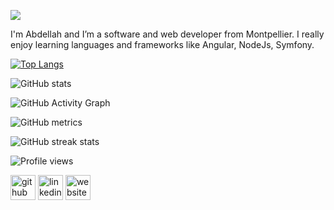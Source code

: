 ![](https://i.imgur.com/MWAiX5E.jpg)

I'm Abdellah  and I’m a software and web developer from Montpellier. I really enjoy learning languages and frameworks like Angular, NodeJs, Symfony.
 





[![Top Langs](https://github-readme-stats.vercel.app/api/top-langs/?username=choukriAbdellah)](https://github.com/anuraghazra/github-readme-stats)

![GitHub stats](https://github-readme-stats.vercel.app/api?username=choukriAbdellah&show_icons=true)  

![GitHub Activity Graph](https://activity-graph.herokuapp.com/graph?username=choukriAbdellah)  

![GitHub metrics](https://metrics.lecoq.io/choukriAbdellah)  

![GitHub streak stats](https://github-readme-streak-stats.herokuapp.com/?user=choukriAbdellah)  

![Profile views](https://gpvc.arturio.dev/choukriAbdellah)  

[<img src='https://cdn.jsdelivr.net/npm/simple-icons@3.0.1/icons/github.svg' alt='github' height='40'>](https://github.com/choukriAbdellah)  [<img src='https://cdn.jsdelivr.net/npm/simple-icons@3.0.1/icons/linkedin.svg' alt='linkedin' height='40'>](https://www.linkedin.com/in/https://www.linkedin.com/in/abdellah-choukri-b405321b2//)  [<img src='https://cdn.jsdelivr.net/npm/simple-icons@3.0.1/icons/icloud.svg' alt='website' height='40'>](https://portfoliochoukriabdellah.netlify.app/)  
